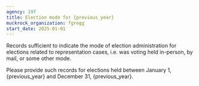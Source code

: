 ```yaml
---
agency: 197
title: Election mode for {previous_year}
muckrock_organization: fgregg
start_date: 2025-01-01
---
```


Records sufficient to indicate the mode of election administration for elections related to representation cases, i.e. was voting held in-person, by mail, or some other mode.

Please provide such records for elections held between January 1, {previous_year} and December 31, {previous_year}.
